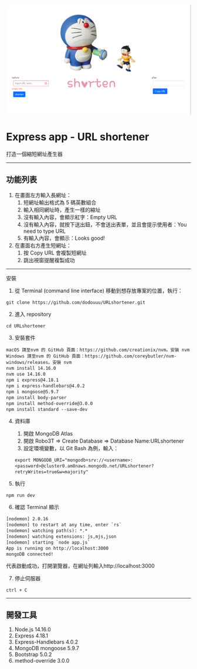 ![cover](https://raw.githubusercontent.com/dodouuu/pictures/main/A11%E7%9F%AD%E7%B6%B2%E5%9D%80%E7%94%A2%E7%94%9F%E5%99%A8cover_.png)
# Express app - URL shortener
打造一個縮短網址產生器


---
## 功能列表

1. 在畫面左方輸入長網址：
    1. 短網址輸出格式為 5 碼英數組合
    2. 輸入相同網址時，產生一樣的縮址
    3. 沒有輸入內容，會顯示紅字：Empty URL
	4. 沒有輸入內容，就按下送出鈕，不會送出表單，並且會提示使用者：You need to type URL
    5. 有輸入內容，會顯示：Looks good!
2. 在畫面右方產生短網址：
    1. 按 Copy URL 會複製短網址
    2. 跳出視窗提醒複製成功
    

---
安裝
1. 從 Terminal (command line interface) 移動到想存放專案的位置，執行：
```
git clone https://github.com/dodouuu/URLshortener.git
```
2. 進入 repository 
```
cd URLshortener
```
3. 安裝套件
```
macOS 請至nvm 的 GitHub 頁面：https://github.com/creationix/nvm。安裝 nvm
Windows 請至nvm 的 GitHub 頁面：https://github.com/coreybutler/nvm-windows/releases。安裝 nvm
nvm install 14.16.0
nvm use 14.16.0
npm i express@4.18.1
npm i express-handlebars@4.0.2
npm i mongoose@5.9.7
npm install body-parser
npm install method-override@3.0.0
npm install standard --save-dev
```
4. 資料庫
    1. 開啟 MongoDB Atlas
    2. 開啟 Robo3T => Create Database => Database Name:URLshortener
    3. 設定環境變數，以 Git Bash 為例，輸入：
    ```
    export MONGODB_URI="mongodb+srv://<username>:<password>@cluster0.am8naws.mongodb.net/URLshortener?retryWrites=true&w=majority"
    ```

5. 執行
```
npm run dev
```
6. 確認 Terminal 顯示
```
[nodemon] 2.0.16
[nodemon] to restart at any time, enter `rs`
[nodemon] watching path(s): *.*
[nodemon] watching extensions: js,mjs,json
[nodemon] starting `node app.js`
App is running on http://localhost:3000
mongoDB connected!
```
代表啟動成功，打開瀏覽器，在網址列輸入http://localhost:3000

7. 停止伺服器
```
ctrl + C
```

---
## 開發工具
1. Node.js 14.16.0
2. Express 4.18.1
3. Express-Handlebars 4.0.2
4. MongoDB mongoose 5.9.7
5. Bootstrap 5.0.2
6. method-override 3.0.0
